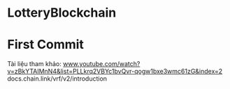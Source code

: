 # LotteryBlockchain

# First Commit

Tài liệu tham khảo:
www.youtube.com/watch?v=zBkYTAIMnN4&list=PLLkrq2VBYc1bvQvr-qogw1bxe3wmc61zG&index=2
docs.chain.link/vrf/v2/introduction

